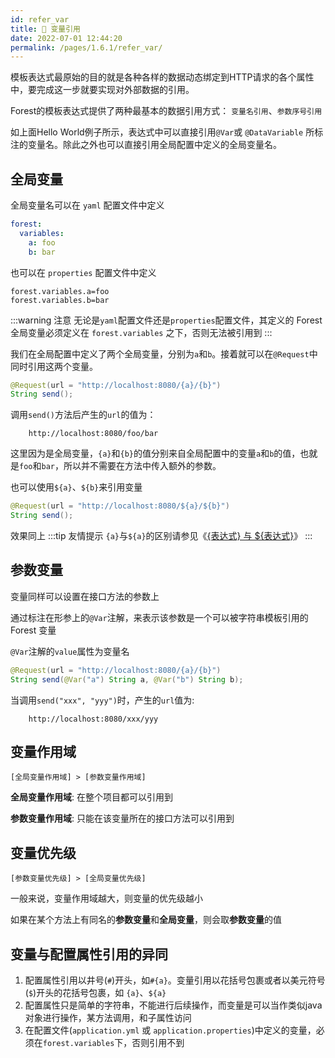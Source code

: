```yaml
---
id: refer_var
title: 🍖 变量引用
date: 2022-07-01 12:44:20
permalink: /pages/1.6.1/refer_var/
---
```


模板表达式最原始的目的就是各种各样的数据动态绑定到HTTP请求的各个属性中，要完成这一步就要实现对外部数据的引用。

Forest的模板表达式提供了两种最基本的数据引用方式： `变量名引用`、`参数序号引用`

如上面Hello World例子所示，表达式中可以直接引用`@Var`或 `@DataVariable` 所标注的变量名。除此之外也可以直接引用全局配置中定义的全局变量名。

## 全局变量

全局变量名可以在 `yaml` 配置文件中定义

```yaml
forest:
  variables:
    a: foo
    b: bar
```

也可以在 `properties` 配置文件中定义

```properties
forest.variables.a=foo
forest.variables.b=bar
```

:::warning 注意
无论是`yaml`配置文件还是`properties`配置文件，其定义的 Forest 全局变量必须定义在 `forest.variables` 之下，否则无法被引用到
:::

我们在全局配置中定义了两个全局变量，分别为`a`和`b`。接着就可以在`@Request`中同时引用这两个变量。

```java
@Request(url = "http://localhost:8080/{a}/{b}")
String send();
```

调用`send()`方法后产生的`url`的值为：
```
    http://localhost:8080/foo/bar
```

这里因为是全局变量，`{a}`和`{b}`的值分别来自全局配置中的变量`a`和`b`的值，也就是`foo`和`bar`，所以并不需要在方法中传入额外的参数。

也可以使用`${a}`、`${b}`来引用变量

```java
@Request(url = "http://localhost:8080/${a}/${b}")
String send();
```

效果同上
:::tip 友情提示
`{a}`与`${a}`的区别请参见《[{表达式} 与 ${表达式}](/pages/1.6.1/hello_world/#表达式-代表一个query参数)》
:::

## 参数变量

变量同样可以设置在接口方法的参数上

通过标注在形参上的`@Var`注解，来表示该参数是一个可以被字符串模板引用的 Forest 变量

`@Var`注解的`value`属性为变量名

```java
@Request(url = "http://localhost:8080/{a}/{b}")
String send(@Var("a") String a, @Var("b") String b);
```

当调用`send("xxx", "yyy")`时，产生的`url`值为:
```
    http://localhost:8080/xxx/yyy
```

## 变量作用域

```
[全局变量作用域] > [参数变量作用域]
```

**全局变量作用域**: 在整个项目都可以引用到

**参数变量作用域**: 只能在该变量所在的接口方法可以引用到

## 变量优先级

```
[参数变量优先级] > [全局变量优先级]
```

一般来说，变量作用域越大，则变量的优先级越小

如果在某个方法上有同名的**参数变量**和**全局变量**，则会取**参数变量**的值


## 变量与配置属性引用的异同

1. 配置属性引用以井号(`#`)开头，如`#{a}`。变量引用以花括号包裹或者以美元符号(`$`)开头的花括号包裹，如 `{a}`、`${a}`
2. 配置属性只是简单的字符串，不能进行后续操作，而变量是可以当作类似java对象进行操作，某方法调用，和子属性访问
3. 在配置文件(`application.yml` 或 `application.properties`)中定义的变量，必须在`forest.variables`下，否则引用不到

